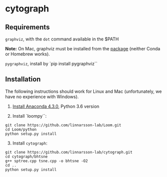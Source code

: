 
# cytograph

## Requirements

`graphviz`, with the `dot` command available in the $PATH

**Note:** On Mac, graphviz must be installed from the [package](http://www.graphviz.org/pub/graphviz/stable/macos/lion/graphviz-2.40.1.pkg) 
(neither Conda or Homebrew works).

`pygraphviz`, install by `pip install pygraphviz``


## Installation

The following instructions should work for Linux and Mac (unfortunately, we have no 
experience with Windows).

1. [Install Anaconda 4.3.0](https://www.continuum.io/downloads), Python 3.6 version

2. Install `loompy``:

```
git clone https://github.com/linnarsson-lab/Loom.git
cd Loom/python
python setup.py install
```

3. Install `cytograph`:

```
git clone https://github.com/linnarsson-lab/cytograph.git
cd cytograph/bhtsne
g++ sptree.cpp tsne.cpp -o bhtsne -O2
cd ..
python setup.py install
```
